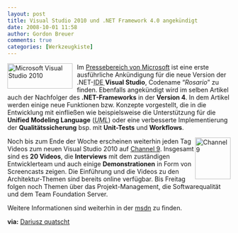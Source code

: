 ```yaml
---
layout: post
title: Visual Studio 2010 und .NET Framework 4.0 angekündigt
date: 2008-10-01 11:58
author: Gordon Breuer
comments: true
categories: [Werkzeugkiste]
---
```

<p><img title="Microsoft Visual Studio 2010" style="display: inline; margin: 0px 10px 0px 0px" height="57" alt="Microsoft Visual Studio 2010" src="http://anheledirwp.blob.core.windows.net/wordpress/2008/10/C0037913-9E11-4A2D-8FD1-0BA441296CBC_3.gif" width="147" align="left" border="0" /> Im <a href="http://www.microsoft.com/presspass/press/2008/sep08/09-29VS10PR.mspx" target="_blank">Pressebereich von Microsoft</a> ist eine erste ausführliche Ankündigung für die neue Version der .NET-<acronym title="Integrated Development Environment">IDE </acronym><strong>Visual Studio</strong>, Codename “<em>Rosario</em>” zu finden. Ebenfalls angekündigt wird im selben Artikel auch der Nachfolger des <strong>.NET-Frameworks</strong> in der <strong>Version 4</strong>. In dem Artikel werden einige neue Funktionen bzw. Konzepte vorgestellt, die in die Entwicklung mit einfließen wie beispielsweise die Unterstützung für die <strong>Unified Modeling Language</strong> (<em><acronym title="Unified Modeling Language">UML</acronym></em>) oder eine verbesserte Implementierung der <strong>Qualitätssicherung</strong> bsp. mit <strong>Unit-Tests</strong> und <strong>Workflows</strong>.</p>  <p><img title="Channel 9" style="display: inline; margin: 0px" height="94" alt="Channel 9" src="http://old.gordon-breuer.de/wp-content/uploads/2008/10/Channel%209_3.png" width="80" align="right" border="0" /> Noch bis zum Ende der Woche erscheinen weiterhin jeden Tag Videos zum neuen Visual Studio 2010 auf <a href="http://channel9.msdn.com/VisualStudio/" target="_blank">Channel 9</a>. Insgesamt sind es <strong>20 Videos</strong>, die <strong>Interviews</strong> mit dem zuständigen Entwicklerteam und auch einige <strong>Demonstrationen</strong> in Form von Screencasts zeigen. Die Einführung und die Videos zu den Architektur-Themen sind bereits online verfügbar. Bis Freitag folgen noch Themen über das Projekt-Management, die Softwarequalität und dem Team Foundation Server.</p>  <p>Weitere Informationen sind weiterhin in der <a href="http://msdn.microsoft.com/en-us/vstudio/products/cc948977.aspx" target="_blank">msdn</a> zu finden.</p>  <p><strong>via:</strong> <a title="Visual Studio 2010 und die Modellierung" href="http://blogs.msdn.com/dparys/archive/2008/09/30/visual-studio-2010-und-die-modellierung.aspx" target="_blank">Dariusz quatscht</a></p>
